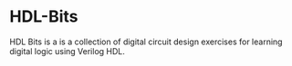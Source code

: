 # HDL-Bits
HDL Bits is a is a collection of digital circuit design exercises for learning digital logic using Verilog HDL.
